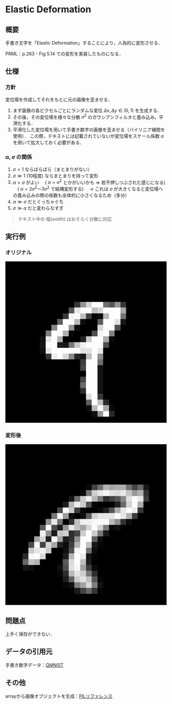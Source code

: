 # Elastic Deformation


## 概要

手書き文字を「Elastic Deformation」することにより，人為的に変形させる．

PRML：p.263 - Fig 5.14 での変形を実装したものになる．


## 仕様

### 方針
変位場を作成してそれをもとに元の画像を歪ませる．
  
  1. まず画像の各ピクセルごとにランダムな変位 $\Delta x ,\Delta y \in (0, 1)$ を生成する．
  2. その後，その変位場を様々な分散 $\sigma^2$ のガウシアンフィルタと畳み込み，平滑化する．
  3. 平滑化した変位場を用いて手書き数字の画像を歪ませる（バイリニア補間を使用）．
  この際，テキストには記載されていないが変位場をスケール係数 $\alpha$ を用いて拡大しておく必要がある．

### $\alpha, \sigma$ の関係

1. $\sigma \lt 1$ ならばらばら（まとまりがない）
2. $\sigma \gg 1$ (10程度) ならまとまりを持って変形
3. $\alpha \gt \sigma$ がよい 
　( $\alpha = \sigma^2$ とかがいいかも $\Rightarrow$ 若干押しつぶされた感じになる) 
　( $\alpha = 2 \sigma^2 ～ 3\sigma^2$ で結構変形する)
　→ これは $\sigma$ が大きくなると変位場への畳み込みの際の係数も全体的に小さくなるため（多分）
4. $\alpha \gg \sigma$ だとぐっちゃぐち
5. $\sigma \gg \alpha$ だと変わらなすぎ

> テキスト中の 幅(width) はおそらく分散に対応


## 実行例

### オリジナル

![](./Data/imgs_handwritten_digit/9_original.jpg)

### 変形後

![](./Data/imgs_handwritten_digit/9_alpha=100_sigma=sqrt40.jpg)


## 問題点

上手く保存ができない．


## データの引用元

手書き数字データ：[QMNIST](https://github.com/facebookresearch/qmnist)


## その他

arrayから画像オブジェクトを生成：[PILリファレンス](https://pillow.readthedocs.io/en/stable/handbook/concepts.html#modes)